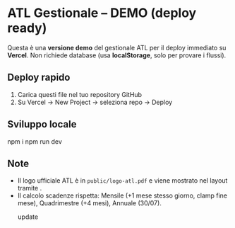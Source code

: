 
# ATL Gestionale – DEMO (deploy ready)

Questa è una **versione demo** del gestionale ATL per il deploy immediato su **Vercel**.
Non richiede database (usa **localStorage**, solo per provare i flussi).

## Deploy rapido
1) Carica questi file nel tuo repository GitHub
2) Su Vercel → New Project → seleziona repo → Deploy

## Sviluppo locale
npm i
npm run dev

## Note
- Il logo ufficiale ATL è in `public/logo-atl.pdf` e viene mostrato nel layout tramite <object>.
- Il calcolo scadenze rispetta: Mensile (+1 mese stesso giorno, clamp fine mese), Quadrimestre (+4 mesi), Annuale (30/07).

update
